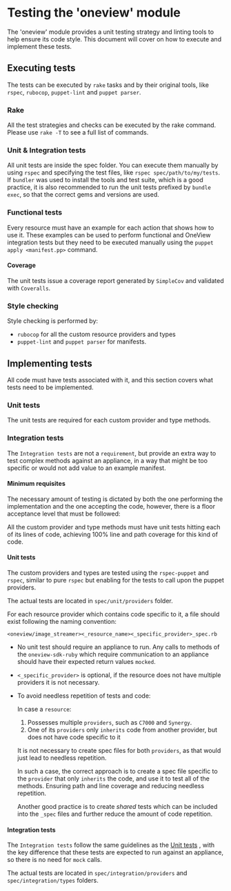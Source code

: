 # Testing the 'oneview' module
The 'oneview' module provides a unit testing strategy and linting tools to help ensure its code style.
This document will cover on how to execute and implement these tests.

## Executing tests
The tests can be executed by `rake` tasks and by their original tools, like `rspec`, `rubocop`, `puppet-lint` and `puppet parser`.

### Rake
All the test strategies and checks can be executed by the rake command.
Please use `rake -T` to see a full list of commands.

### Unit & Integration tests
All unit tests are inside the spec folder. You can execute them manually by using `rspec` and specifying the test files, like `rspec spec/path/to/my/tests`.
If `bundler` was used to install the tools and test suite, which is a good practice, it is also recommended to run the unit tests prefixed by `bundle exec`, so that the correct gems and versions are used.

### Functional tests
Every resource must have an example for each action that shows how to use it. These examples can be used to perform functional and OneView integration tests but they need to be executed manually using the `puppet apply <manifest.pp>` command.

#### Coverage
The unit tests issue a coverage report generated by `SimpleCov` and validated with `Coveralls`.

### Style checking
Style checking is performed by:
- `rubocop` for all the custom resource providers and types
- `puppet-lint` and `puppet parser` for manifests.

## Implementing tests
All code must have tests associated with it, and this section covers what tests need to be implemented.

### Unit tests
The unit tests are required for each custom provider and type methods.

### Integration tests
The `Integration tests` are not a `requirement`, but provide an extra way to test complex methods against an appliance, in a way that might be too specific or would not add value to an example manifest.

#### Minimum requisites
The necessary amount of testing is dictated by both the one performing the implementation and the one accepting the code, however, there is a floor acceptance level that must be followed:

All the custom provider and type methods must have unit tests hitting each of its lines of code, achieving 100% line and path coverage for this kind of code.

#### Unit tests
The custom providers and types are tested using the `rspec-puppet` and `rspec`, similar to pure `rspec` but enabling for the tests to call upon the puppet providers.

The actual tests are located in `spec/unit/providers` folder.

For each resource provider which contains code specific to it, a file should exist following the naming convention:

`<oneview/image_streamer><_resource_name><_specific_provider>_spec.rb`

- No unit test should require an appliance to run. Any calls to methods of the `oneview-sdk-ruby` which require communication to an appliance should have their expected return values `mocked`.
- `<_specific_provider>` is optional, if the resource does not have multiple providers it is not necessary.
- To avoid needless repetition of tests and code:

  In case a `resource`:
  1. Possesses multiple `providers`, such as `C7000` and `Synergy`.
  2. One of its `providers` only `inherits` code from another provider, but does not have code specific to it

  It is not necessary to create spec files for both `providers`, as that would just lead to needless repetition.

  In such a case, the correct approach is to create a spec file specific to the `provider` that only `inherits` the code, and use it to test all of the methods. Ensuring path and line coverage and reducing needless repetition.

  Another good practice is to create *shared* tests which can be included into the `_spec` files and further reduce the amount of code repetition.

#### Integration tests
The `Integration tests` follow the same guidelines as the [Unit tests](#unit-tests-1) , with the key difference that these tests are expected to run against an appliance, so there is no need for `mock` calls.

The actual tests are located in `spec/integration/providers` and `spec/integration/types` folders.
